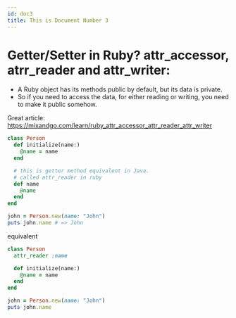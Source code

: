 ```yaml
---
id: doc3
title: This is Document Number 3
---
```


# Getter/Setter in Ruby? attr_accessor, atrr_reader and attr_writer:

- A Ruby object has its methods public by default, but its data is private.
- So if you need to access the data, for either reading or writing, you need to make it public somehow.

Great article: https://mixandgo.com/learn/ruby_attr_accessor_attr_reader_attr_writer

```ruby
class Person
  def initialize(name:)
    @name = name
  end

  # this is getter method equivalent in Java.
  # called attr_reader in ruby
  def name
    @name
  end
end
```

```ruby
john = Person.new(name: "John")
puts john.name # => John
```

equivalent
```ruby
class Person
  attr_reader :name

  def initialize(name:)
    @name = name
  end
end
```

```ruby
john = Person.new(name: "John")
puts john.name
```